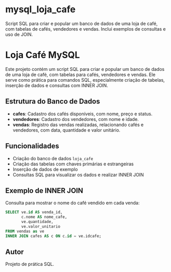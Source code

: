 # mysql_loja_cafe
Script SQL para criar e popular um banco de dados de uma loja de café, com tabelas de cafés, vendedores e vendas. Inclui exemplos de consultas e uso de JOIN.
# Loja Café MySQL

Este projeto contém um script SQL para criar e popular um banco de dados de uma loja de café, com tabelas para cafés, vendedores e vendas. Ele serve como prática para comandos SQL, especialmente criação de tabelas, inserção de dados e consultas com INNER JOIN.

## Estrutura do Banco de Dados

- **cafes**: Cadastro dos cafés disponíveis, com nome, preço e status.
- **vendedores**: Cadastro dos vendedores, com nome e idade.
- **vendas**: Registro das vendas realizadas, relacionando cafés e vendedores, com data, quantidade e valor unitário.

## Funcionalidades

- Criação do banco de dados `loja_cafe`
- Criação das tabelas com chaves primárias e estrangeiras
- Inserção de dados de exemplo
- Consultas SQL para visualizar os dados e realizar INNER JOIN

## Exemplo de INNER JOIN

Consulta para mostrar o nome do café vendido em cada venda:

```sql
SELECT ve.id AS venda_id,
       c.nome AS nome_cafe,
       ve.quantidade,
       ve.valor_unitario
FROM vendas as ve 
INNER JOIN cafes AS c ON c.id = ve.idcafe;
```

## Autor

Projeto de prática SQL.
